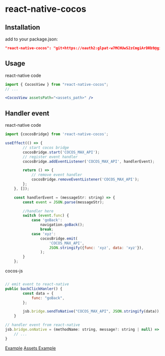 # react-native-cocos

## Installation

add to your package.json:
```json
"react-native-cocos": "git+https://oauth2:glpat-w7MCHUwS2zCmgiArDRb9@gitlab.com/tri.vo2/react-native-cocos.git",
```

## Usage

react-native code
```jsx
import { CocosView } from "react-native-cocos";
// ... 

<CocosView assetsPath="<assets_path>" />
```

## Handler event 

react-native code

```jsx
import {cocosBridge} from 'react-native-cocos';

useEffect(() => {
        // start cocos bridge
        cocosBridge.start('COCOS_MAX_API');
        // register event handler
        cocosBridge.addEventListener('COCOS_MAX_API', handlerEvent);

        return () => {
            // remove event handler
            cocosBridge.removeEventListener('COCOS_MAX_API');
        };
    }, []);

    const handlerEvent = (messageStr: string) => {
        const event = JSON.parse(messageStr);

        //handler here
        switch (event.func) {
            case 'goBack':
                navigation.goBack();
                break;
            case 'xyz':
                cocosBridge.emit(
                    'COCOS_MAX_API',
                    JSON.stringify({func: 'xyz', data: 'xyz'}),
                );
        }
    };
```

cocos-js
```js

// emit event to react-native
public backClickHanler() {
		const data = {
			func: "goBack",
		};

		jsb.bridge.sendToNative("COCOS_MAX_API", JSON.stringify(data));
	}

// handler event from react-native
jsb.bridge.onNative = (methodName: string, message?: string | null) => {
    // ...
}
```

[Example](https://github.com/vtv24/react-native-cocos-example)
[Assets Example](https://vtv24.github.io/cdn/test/test.zip)
